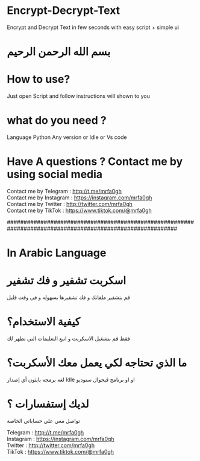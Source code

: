 # Encrypt-Decrypt-Text
Encrypt and Decrypt Text in few seconds with easy script + simple ui
# بسم الله الرحمن الرحيم


# How to use?
Just open Script and follow instructions will shown to you
# what do you need ?
Language Python Any version or Idle or Vs code


# Have A questions ? Contact me by using social media

Contact me by Telegram  : http://t.me/mrfa0gh<br>
Contact me by Instagram : https://instagram.com/mrfa0gh<br>
Contact me by Twitter   : http://twitter.com/mrfa0gh<br>
Contact me by TikTok   : https://www.tiktok.com/@mrfa0gh<br>


###########################################################################################################


# In Arabic Language

# اسكربت تشفير و فك تشفير
قم بتشفير ملفاتك و فك تشفيرها بسهوله و في وقت قليل


# كيفية الاستخدام؟

فقط قم بتشغيل الاسكربت و اتبع التعليمات التي تظهر لك

# ما الذي تحتاجه لكي يعمل معك الأسكربت؟

لغه برمجه بايثون أي إصدار 
Idle او
او برنامج ڤيجوال ستوديو

# لديك إستفسارات ؟

تواصل معي علي حساباتي الخاصة

Telegram  : http://t.me/mrfa0gh<br>
Instagram : https://instagram.com/mrfa0gh<br>
Twitter   : http://twitter.com/mrfa0gh<br>
TikTok    : https://www.tiktok.com/@mrfa0gh<br>
